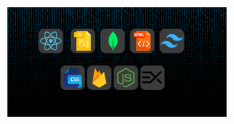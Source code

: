<a href="https://www.facebook.com/mirhussainmurtaza/">
<img src="https://raw.githubusercontent.com/ferdousdevloper/ferdousdevloper/main/Images/skills.png" />
</a>
